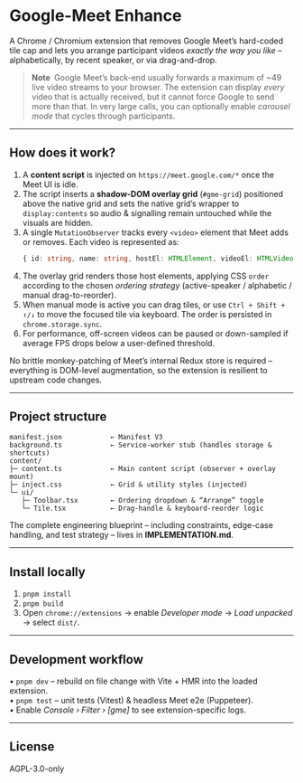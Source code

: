 # Google-Meet Enhance

A Chrome / Chromium extension that removes Google Meet’s hard-coded tile cap and lets you arrange participant videos *exactly the way you like* – alphabetically, by recent speaker, or via drag-and-drop.

> **Note** Google Meet’s back-end usually forwards a maximum of ~49 live video streams to your browser. The extension can display *every* video that is actually received, but it cannot force Google to send more than that. In very large calls, you can optionally enable *carousel mode* that cycles through participants.

---

## How does it work?

1. A **content script** is injected on `https://meet.google.com/*` once the Meet UI is idle.
2. The script inserts a **shadow-DOM overlay grid** (`#gme-grid`) positioned above the native grid and sets the native grid’s wrapper to `display:contents` so audio & signalling remain untouched while the visuals are hidden.
3. A single `MutationObserver` tracks every `<video>` element that Meet adds or removes. Each video is represented as:
   ```ts
   { id: string, name: string, hostEl: HTMLElement, videoEl: HTMLVideoElement }
   ```
4. The overlay grid renders those host elements, applying CSS `order` according to the chosen *ordering strategy* (active-speaker / alphabetic / manual drag-to-reorder).
5. When manual mode is active you can drag tiles, or use `Ctrl + Shift + ↑/↓` to move the focused tile via keyboard. The order is persisted in `chrome.storage.sync`.
6. For performance, off-screen videos can be paused or down-sampled if average FPS drops below a user-defined threshold.

No brittle monkey-patching of Meet’s internal Redux store is required – everything is DOM-level augmentation, so the extension is resilient to upstream code changes.

---

## Project structure

```
manifest.json            ← Manifest V3
background.ts            ← Service-worker stub (handles storage & shortcuts)
content/
├─ content.ts            ← Main content script (observer + overlay mount)
├─ inject.css            ← Grid & utility styles (injected)
└─ ui/
   ├─ Toolbar.tsx        ← Ordering dropdown & “Arrange” toggle
   └─ Tile.tsx           ← Drag-handle & keyboard-reorder logic
```

The complete engineering blueprint – including constraints, edge-case handling, and test strategy – lives in **IMPLEMENTATION.md**.

---

## Install locally

1. `pnpm install`
2. `pnpm build`
3. Open `chrome://extensions` → enable *Developer mode* → *Load unpacked* → select `dist/`.

---

## Development workflow

• `pnpm dev` – rebuild on file change with Vite + HMR into the loaded extension.  
• `pnpm test` – unit tests (Vitest) & headless Meet e2e (Puppeteer).  
• Enable *Console › Filter › [gme]* to see extension-specific logs.

---

## License

AGPL-3.0-only